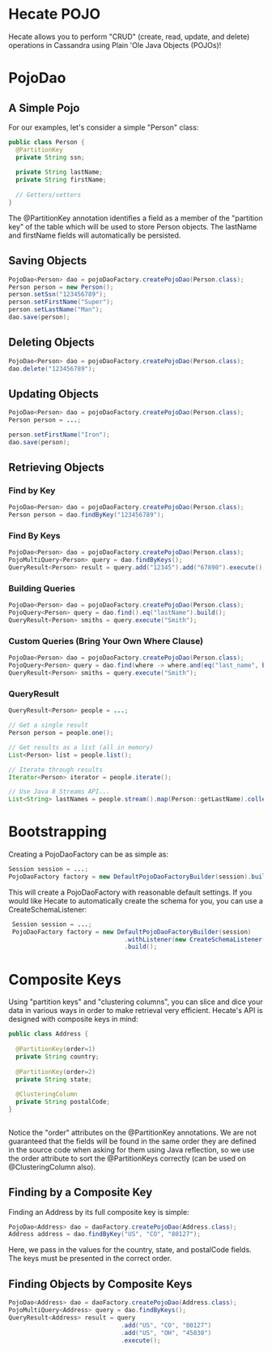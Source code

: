 # Hecate POJO

Hecate allows you to perform "CRUD" (create, read, update, and delete) operations in Cassandra using Plain 'Ole Java Objects (POJOs)!  

# PojoDao

## A Simple Pojo

For our examples, let's consider a simple "Person" class:

```Java
public class Person {
  @PartitionKey
  private String ssn;
  
  private String lastName;
  private String firstName;
  
  // Getters/setters
}
```

The @PartitionKey annotation identifies a field as a member of the "partition key" of the table which will be used
to store Person objects.  The lastName and firstName fields will automatically be persisted.

## Saving Objects

```Java
PojoDao<Person> dao = pojoDaoFactory.createPojoDao(Person.class);
Person person = new Person();
person.setSsn("123456789");
person.setFirstName("Super");
person.setLastName("Man");
dao.save(person);
```

## Deleting Objects

```Java
PojoDao<Person> dao = pojoDaoFactory.createPojoDao(Person.class);
dao.delete("123456789");
```

## Updating Objects

```Java
PojoDao<Person> dao = pojoDaoFactory.createPojoDao(Person.class);
Person person = ...;

person.setFirstName("Iron");
dao.save(person);
```

## Retrieving Objects

### Find by Key

```Java
PojoDao<Person> dao = pojoDaoFactory.createPojoDao(Person.class);
Person person = dao.findByKey("123456789");
```

### Find By Keys

```Java
PojoDao<Person> dao = pojoDaoFactory.createPojoDao(Person.class);
PojoMultiQuery<Person> query = dao.findByKeys();
QueryResult<Person> result = query.add("12345").add("67890").execute();
```

### Building Queries

```Java
PojoDao<Person> dao = pojoDaoFactory.createPojoDao(Person.class);
PojoQuery<Person> query = dao.find().eq("lastName").build();
QueryResult<Person> smiths = query.execute("Smith"); 
```

### Custom Queries (Bring Your Own Where Clause)

```Java
PojoDao<Person> dao = pojoDaoFactory.createPojoDao(Person.class);
PojoQuery<Person> query = dao.find(where -> where.and(eq("last_name", bindMarker())));
QueryResult<Person> smiths = query.execute("Smith");
```

### QueryResult

```Java
QueryResult<Person> people = ...;

// Get a single result
Person person = people.one();

// Get results as a list (all in memory)
List<Person> list = people.list();

// Iterate through results
Iterator<Person> iterator = people.iterate();

// Use Java 8 Streams API...
List<String> lastNames = people.stream().map(Person::getLastName).collect(Collectors.toList());

```

# Bootstrapping

Creating a PojoDaoFactory can be as simple as:

```Java
Session session = ...;
PojoDaoFactory factory = new DefaultPojoDaoFactoryBuilder(session).build();
```

This will create a PojoDaoFactory with reasonable default settings.  If you would like Hecate to automatically 
create the schema for you, you can use a CreateSchemaListener:
 
```Java
 Session session = ...;
 PojoDaoFactory factory = new DefaultPojoDaoFactoryBuilder(session)
                                .withListener(new CreateSchemaListener(session))
                                .build();
```
 
# Composite Keys
 
Using "partition keys" and "clustering columns", you can slice and dice your data in various ways in order to make 
retrieval very efficient.  Hecate's API is designed with composite keys in mind:
 
```Java
public class Address {
 
  @PartitionKey(order=1)
  private String country;
   
  @PartitionKey(order=2)
  private String state;
   
  @ClusteringColumn
  private String postalCode;   
}
 
```
 
Notice the "order" attributes on the @PartitionKey annotations.  We are not guaranteed that the fields will be found
in the same order they are defined in the source code when asking for them using Java reflection, so we use the order 
attribute to sort the @PartitionKeys correctly (can be used on @ClusteringColumn also).

## Finding by a Composite Key

Finding an Address by its full composite key is simple:

```Java
PojoDao<Address> dao = daoFactory.createPojoDao(Address.class);
Address address = dao.findByKey("US", "CO", "80127");
```

Here, we pass in the values for the country, state, and postalCode fields.  The keys must be presented in the correct 
order.

## Finding Objects by Composite Keys

```Java
PojoDao<Address> dao = daoFactory.createPojoDao(Address.class);
PojoMultiQuery<Address> query = dao.findByKeys();
QueryResult<Address> result = query
                               .add("US", "CO", "80127")
                               .add("US", "OH", "45030")
                               .execute();
```